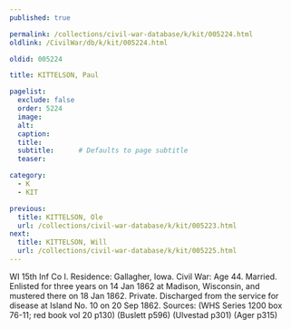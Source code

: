 ```yaml
---
published: true

permalink: /collections/civil-war-database/k/kit/005224.html
oldlink: /CivilWar/db/k/kit/005224.html

oldid: 005224

title: KITTELSON, Paul

pagelist:
  exclude: false
  order: 5224
  image: 
  alt:
  caption:
  title:
  subtitle:      # Defaults to page subtitle
  teaser:

category: 
  - K 
  - KIT

previous:
  title: KITTELSON, Ole
  url: /collections/civil-war-database/k/kit/005223.html  
next:
  title: KITTELSON, Will
  url: /collections/civil-war-database/k/kit/005225.html   
---
```

WI 15th Inf Co I. Residence: Gallagher, Iowa. Civil War: Age 44. Married. Enlisted for three years on 14 Jan 1862 at Madison, Wisconsin, and mustered there on 18 Jan 1862. Private. Discharged from the service for disease at Island No. 10 on 20 Sep 1862. Sources: (WHS Series 1200 box 76-11; red book vol 20 p130) (Buslett p596) (Ulvestad p301) (Ager p315)